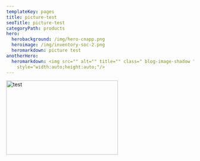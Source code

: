 ```yaml
---
templateKey: pages
title: picture-test
seoTitle: picture-test
categoryPath: products
hero:
  herobackground: /img/hero-cnapp.png
  heroimage: /img/inventory-soc-2.png
  heromarkdown: p﻿icture test
anotherHero:
  heromarkdown: <img src="" alt="" title="" class=" blog-image-shadow "
    style="width:auto;height:auto;"/>
---
```

<img src="/img/mockup.png" alt="test" title="test" class=" rounded-2xl " style="width:18.75rem;height:12.5rem;"/>